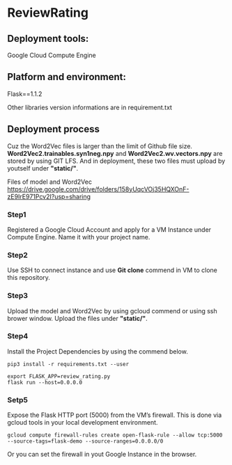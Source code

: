 # ReviewRating



## Deployment tools:  
Google Cloud Compute Engine
## Platform and environment: 
Flask==1.1.2


Other libraries version informations are in requirement.txt

## Deployment process
Cuz the Word2Vec files is larger than the limit of Github file size. 
**Word2Vec2.trainables.syn1neg.npy** and **Word2Vec2.wv.vectors.npy** are stored by using GIT LFS. And in deployment, these two files must upload by youtself under **"static/"**.

Files of model and Word2Vec
https://drive.google.com/drive/folders/158yUqcVOj35HQXOnF-zE9IrE971Pcv2I?usp=sharing

### Step1
Registered a Google Cloud Account and apply for a VM Instance under Compute Engine. Name it with your project name.

### Step2
Use SSH to connect instance and use **Git clone** commend in VM to clone this repository.

### Step3
Upload the model and Word2Vec by using gcloud commend or using ssh brower window. Upload the files under **"static/"**.

### Step4
Install the Project Dependencies by using the commend below.
```
pip3 install -r requirements.txt --user
```
```
export FLASK_APP=review_rating.py
flask run --host=0.0.0.0
```

### Setp5
Expose the Flask HTTP port (5000) from the VM’s firewall. This is done via gcloud tools in your local development environment.
```
gcloud compute firewall-rules create open-flask-rule --allow tcp:5000 --source-tags=flask-demo --source-ranges=0.0.0.0/0
```
Or you can set the firewall in yout Google Instance in the browser.

[coveralls]: https://coveralls.io/github/Pythonity/icon-font-to-png
[github]: https://github.com/Pythonity/icon-font-to-png
[github add issue]: https://github.com/Pythonity/icon-font-to-png/issues/new
[if2p osx bug]: https://github.com/Pythonity/icon-font-to-png/issues/2#issuecomment-197068427
[license]: https://github.com/Pythonity/icon-font-to-png/blob/master/LICENSE
[odyniec]: https://github.com/odyniec
[odyniec fa2p]: https://github.com/odyniec/font-awesome-to-png
[pawelad]: https://github.com/pawelad
[pillow]: https://pillow.readthedocs.org/en/latest/installation.html
[pypi]: https://pypi.python.org/pypi/icon_font_to_png
[pythonity]: https://pythonity.com/
[pythonity blog]: http://blog.pythonity.com/
[travis]: https://travis-ci.org/Pythonity/icon-font-to-png

